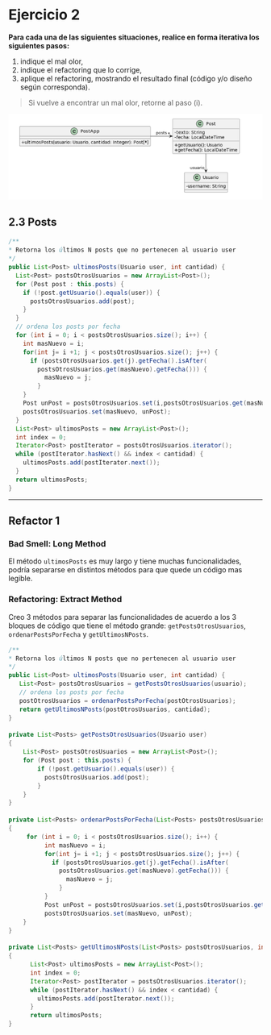 # Ejercicio 2
**Para cada una de las siguientes situaciones, realice en forma iterativa los siguientes pasos:**
1. indique el mal olor, <br/>
2. indique el refactoring que lo corrige, <br/> 
3. aplique el refactoring, mostrando el resultado final (código y/o diseño según corresponda). <br/>
> Si vuelve a encontrar un mal olor, retorne al paso (i).

![uml2.3](../img/uml2.3.png)
## 2.3 Posts
```java
/**
* Retorna los últimos N posts que no pertenecen al usuario user
*/
public List<Post> ultimosPosts(Usuario user, int cantidad) {
  List<Post> postsOtrosUsuarios = new ArrayList<Post>();
  for (Post post : this.posts) {
    if (!post.getUsuario().equals(user)) {
      postsOtrosUsuarios.add(post);
    }
  }
  // ordena los posts por fecha
  for (int i = 0; i < postsOtrosUsuarios.size(); i++) {
    int masNuevo = i;
    for(int j= i +1; j < postsOtrosUsuarios.size(); j++) {
      if (postsOtrosUsuarios.get(j).getFecha().isAfter(
        postsOtrosUsuarios.get(masNuevo).getFecha())) {
          masNuevo = j;
        }
    }
    Post unPost = postsOtrosUsuarios.set(i,postsOtrosUsuarios.get(masNuevo));
    postsOtrosUsuarios.set(masNuevo, unPost);
  }
  List<Post> ultimosPosts = new ArrayList<Post>();
  int index = 0;
  Iterator<Post> postIterator = postsOtrosUsuarios.iterator();
  while (postIterator.hasNext() && index < cantidad) {
    ultimosPosts.add(postIterator.next());
  }
  return ultimosPosts;
}
```
- - - 
## Refactor 1 
### **Bad Smell:** Long Method
El método `ultimosPosts` es muy largo y tiene muchas funcionalidades, podría separarse en distintos métodos para que quede un código mas legible.
### **Refactoring:** Extract Method
Creo 3 métodos para separar las funcionalidades de acuerdo a los 3 bloques de código que tiene el método grande:  `getPostsOtrosUsuarios`, `ordenarPostsPorFecha` y `getUltimosNPosts`.
```java
/**
* Retorna los últimos N posts que no pertenecen al usuario user
*/
public List<Post> ultimosPosts(Usuario user, int cantidad) {
   List<Post> postsOtrosUsuarios = getPostsOtrosUsuarios(usuario);
   // ordena los posts por fecha
   postOtrosUsuarios = ordenarPostsPorFecha(postOtrosUsuarios);
   return getUltimosNPosts(postOtrosUsuarios, cantidad);
}

private List<Posts> getPostsOtrosUsuarios(Usuario user)
{
    List<Post> postsOtrosUsuarios = new ArrayList<Post>();
    for (Post post : this.posts) {
        if (!post.getUsuario().equals(user)) {
          postsOtrosUsuarios.add(post);
        }
    }
}
          
private List<Posts> ordenarPostsPorFecha(List<Posts> postsOtrosUsuarios)
{
     for (int i = 0; i < postsOtrosUsuarios.size(); i++) {
          int masNuevo = i;
          for(int j= i +1; j < postsOtrosUsuarios.size(); j++) {
            if (postsOtrosUsuarios.get(j).getFecha().isAfter(
              postsOtrosUsuarios.get(masNuevo).getFecha())) {
                masNuevo = j;
              }
          }
          Post unPost = postsOtrosUsuarios.set(i,postsOtrosUsuarios.get(masNuevo));
          postsOtrosUsuarios.set(masNuevo, unPost);
    }
}

private List<Posts> getUltimosNPosts(List<Posts> postsOtrosUsuarios, int cantidad)
{
      List<Post> ultimosPosts = new ArrayList<Post>();
      int index = 0;
      Iterator<Post> postIterator = postsOtrosUsuarios.iterator();
      while (postIterator.hasNext() && index < cantidad) {
        ultimosPosts.add(postIterator.next());
      }
      return ultimosPosts;
}

```
